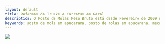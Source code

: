 ```yaml
---
layout: default
title: Reformas de Trucks e Carretas em Geral
description: O Posto de Molas Peso Bruto está desde Fevereiro de 2009 no mercado de veiculos pesados atendendo Apucarana e região.
keywords: posto de mola em apucarana, posto de molas em apucarana, mecanica pesada em apucarana, mecanica de caminhoes em apucarana, mecanica de caminhao em apucarana, peças para caminhao em apucarana, peças para caminhoes em apucarana, assistencia tecnica scania em apucarana, assistencia tecnica volvo em apucarana, assistencia tecnica mercedes em apucarana, assistencia tecnica randon em apucarana, assistencia tecnica guerra em apucarana, reforma de caminhao em apucarana, reforma de caminhoes em apucarana, eixo de caminhao em apucarana,  tampa de caminhao em apucarana, caminhao em apucarana, caminhoes em apucarana,
---
```

<img src="{{ '/assets/img/banner.png' | prepend: site.baseurl }}">
